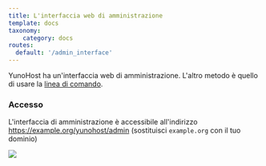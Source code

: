 ```yaml
---
title: L'interfaccia web di amministrazione
template: docs
taxonomy:
    category: docs
routes:
  default: '/admin_interface'
---
```


YunoHost ha un'interfaccia web di amministrazione. L'altro metodo è quello di usare la [linea di comando](/commandline).

### Accesso

L'interfaccia di amministrazione è accessibile all'indirizzo <https://example.org/yunohost/admin> (sostituisci `example.org` con il tuo dominio)

![](image://webadmin.jpg)
